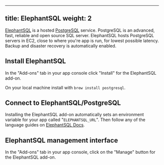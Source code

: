 
---
title: ElephantSQL
weight: 2
---

[ElephantSQL](http://www.elephantsql.com) is a hosted [PostgreSQL](http://www.postgresql.org) service. PostgreSQL is an advanced, fast, reliable and open source SQL server. ElephantSQL hosts PostgreSQL servers in EC2, close to where you're app is run, for lowest possible latency. Backup and disaster recovery is automatically enabled. 

## Install ElephantSQL

In the "Add-ons" tab in your app console click "Install" for the ElephantSQL add-on.

On your local machine install with ```brew install postgresql```.

## Connect to ElephantSQL/PostgreSQL

Installing the ElephantSQL add-on automatically sets an environment variable for your app called "`ELEPHANTSQL_URL`". Then follow any of the language guides on [ElephantSQL Docs](http://www.elephantsql.com/docs.html).

## ElephantSQL management interface

In the "Add-ons" tab in your app console, click on the "Manage" button for the ElephantSQL add-on. 

